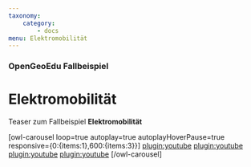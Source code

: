 ```yaml
---
taxonomy:
    category:
        - docs
menu: Elektromobilität
---
```


### OpenGeoEdu Fallbeispiel

# Elektromobilität

Teaser zum Fallbeispiel **Elektromobilität**

[owl-carousel loop=true autoplay=true autoplayHoverPause=true responsive={0:{items:1},600:{items:3}}]
[plugin:youtube](https://youtu.be/rEB3Oti20CI)
[plugin:youtube](https://youtu.be/DnAx6llNUkQ)
[plugin:youtube](https://youtu.be/Zq_B1CcgqOs)
[plugin:youtube](https://youtu.be/ut7l6ABAj3E)
[/owl-carousel]
